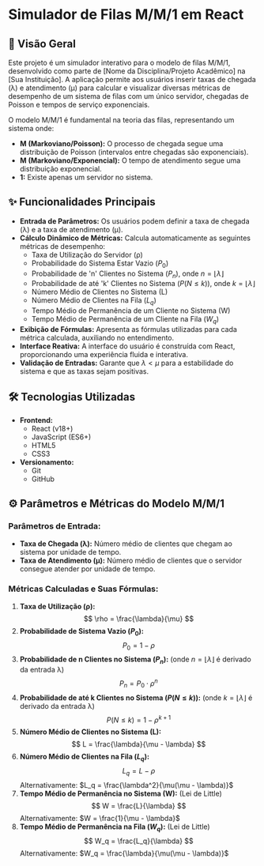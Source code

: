 # Simulador de Filas M/M/1 em React

## 📜 Visão Geral

Este projeto é um simulador interativo para o modelo de filas M/M/1, desenvolvido como parte de [Nome da Disciplina/Projeto Acadêmico] na [Sua Instituição]. A aplicação permite aos usuários inserir taxas de chegada (λ) e atendimento (μ) para calcular e visualizar diversas métricas de desempenho de um sistema de filas com um único servidor, chegadas de Poisson e tempos de serviço exponenciais.

O modelo M/M/1 é fundamental na teoria das filas, representando um sistema onde:
-   **M (Markoviano/Poisson):** O processo de chegada segue uma distribuição de Poisson (intervalos entre chegadas são exponenciais).
-   **M (Markoviano/Exponencial):** O tempo de atendimento segue uma distribuição exponencial.
-   **1:** Existe apenas um servidor no sistema.

## ✨ Funcionalidades Principais

-   **Entrada de Parâmetros:** Os usuários podem definir a taxa de chegada (λ) e a taxa de atendimento (μ).
-   **Cálculo Dinâmico de Métricas:** Calcula automaticamente as seguintes métricas de desempenho:
    -   Taxa de Utilização do Servidor (ρ)
    -   Probabilidade do Sistema Estar Vazio ($P_0$)
    -   Probabilidade de 'n' Clientes no Sistema ($P_n$), onde $n = \lfloor\lambda\rfloor$
    -   Probabilidade de até 'k' Clientes no Sistema ($P(N \le k)$), onde $k = \lfloor\lambda\rfloor$
    -   Número Médio de Clientes no Sistema (L)
    -   Número Médio de Clientes na Fila ($L_q$)
    -   Tempo Médio de Permanência de um Cliente no Sistema (W)
    -   Tempo Médio de Permanência de um Cliente na Fila ($W_q$)
-   **Exibição de Fórmulas:** Apresenta as fórmulas utilizadas para cada métrica calculada, auxiliando no entendimento.
-   **Interface Reativa:** A interface do usuário é construída com React, proporcionando uma experiência fluida e interativa.
-   **Validação de Entradas:** Garante que $\lambda < \mu$ para a estabilidade do sistema e que as taxas sejam positivas.

## 🛠️ Tecnologias Utilizadas

-   **Frontend:**
    -   React (v18+)
    -   JavaScript (ES6+)
    -   HTML5
    -   CSS3
-   **Versionamento:**
    -   Git
    -   GitHub

## ⚙️ Parâmetros e Métricas do Modelo M/M/1

### Parâmetros de Entrada:
-   **Taxa de Chegada (λ):** Número médio de clientes que chegam ao sistema por unidade de tempo.
-   **Taxa de Atendimento (μ):** Número médio de clientes que o servidor consegue atender por unidade de tempo.

### Métricas Calculadas e Suas Fórmulas:

1.  **Taxa de Utilização (ρ):**
    $$ \rho = \frac{\lambda}{\mu} $$
2.  **Probabilidade de Sistema Vazio ($P_0$):**
    $$ P_0 = 1 - \rho $$
3.  **Probabilidade de n Clientes no Sistema ($P_n$):** (onde $n = \lfloor\lambda\rfloor$ é derivado da entrada λ)
    $$ P_n = P_0 \cdot \rho^n $$
4.  **Probabilidade de até k Clientes no Sistema ($P(N \le k)$):** (onde $k = \lfloor\lambda\rfloor$ é derivado da entrada λ)
    $$ P(N \le k) = 1 - \rho^{k+1} $$
5.  **Número Médio de Clientes no Sistema (L):**
    $$ L = \frac{\lambda}{\mu - \lambda} $$
6.  **Número Médio de Clientes na Fila ($L_q$):**
    $$ L_q = L - \rho $$
    Alternativamente: $L_q = \frac{\lambda^2}{\mu(\mu - \lambda)}$
7.  **Tempo Médio de Permanência no Sistema (W):** (Lei de Little)
    $$ W = \frac{L}{\lambda} $$
    Alternativamente: $W = \frac{1}{\mu - \lambda}$
8.  **Tempo Médio de Permanência na Fila ($W_q$):** (Lei de Little)
    $$ W_q = \frac{L_q}{\lambda} $$
    Alternativamente: $W_q = \frac{\lambda}{\mu(\mu - \lambda)}$
